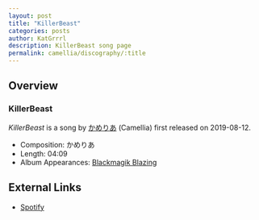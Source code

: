 ```yaml
---
layout: post
title: "KillerBeast"
categories: posts
author: KatGrrrl
description: KillerBeast song page
permalink: camellia/discography/:title
---
```


## Overview

### KillerBeast

*KillerBeast* is a song by [かめりあ](<{% link postsWiki/_posts/2023-12-10-camellia.md %}>) (Camellia) first released on 2019-08-12.

* Composition: かめりあ
* Length: 04:09
* Album Appearances: [Blackmagik Blazing](<{% link postsInclude/_posts/camellia/albums/Blackmagik-Blazing/2023-12-21-Blackmagik-Blazing.md %}>)

## External Links

* [Spotify](https://open.spotify.com/track/7wC2ejvUwTAAyp2fCXyyy7?si=f714599581654238)

